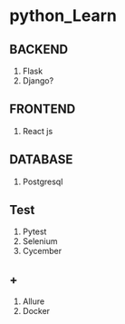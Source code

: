 # python_Learn

## BACKEND
1. Flask
2. Django?

## FRONTEND
1. React js

## DATABASE
1. Postgresql

## Test
1. Pytest
2. Selenium
3. Cycember

## +
1. Allure
2. Docker